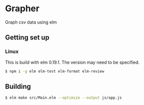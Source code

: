 # Grapher

Graph csv data using elm

## Getting set up

### Linux

This is build with elm 0.19.1. The version may need to be specified.

```sh
$ npm i -g elm elm-test elm-format elm-review
```

## Building

```sh
$ elm make src/Main.elm --optimize --output js/app.js
```
